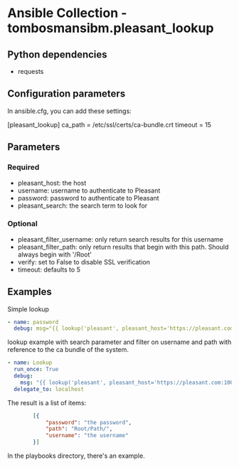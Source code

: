 # Ansible Collection - tombosmansibm.pleasant_lookup

## Python dependencies

- requests

## Configuration parameters

In ansible.cfg, you can add these settings:

[pleasant_lookup]
ca_path = /etc/ssl/certs/ca-bundle.crt
timeout = 15

## Parameters
### Required

- pleasant_host: the host
- username: username to authenticate to Pleasant
- password: password to authenticate to Pleasant
- pleasant_search: the search term to look for

### Optional

- pleasant_filter_username: only return search results for this username
- pleasant_filter_path: only return results that begin with this path.  Should always begin with '/Root'
- verify: set to False to disable SSL verification
- timeout: defaults to 5

## Examples

Simple lookup
```yaml
- name: password
  debug: msg="{{ lookup('pleasant', pleasant_host='https://pleasant.com:10001', username='bob', password='hunter2', pleasant_search='itemname') }}"
```

lookup example with search parameter and filter on username and path with reference to the ca bundle of the system.

```yaml
- name: Lookup
  run_once: True
  debug:
    msg: "{{ lookup('pleasant', pleasant_host='https://pleasant.com:10001', username='myuser', password='mypassword', pleasant_filter_path='Root/DEV/', pleasant_filter_username='root', pleasant_search='root', verify='/etc/ssl/certs/ca-bundle.crt', timeout=2) }}"
  delegate_to: localhost
```
The result is a list of items:
```json
        [{
            "password": "the password",
            "path": "Root/Path/",
            "username": "the username"
        }] 
```

In the playbooks directory, there's an example.


